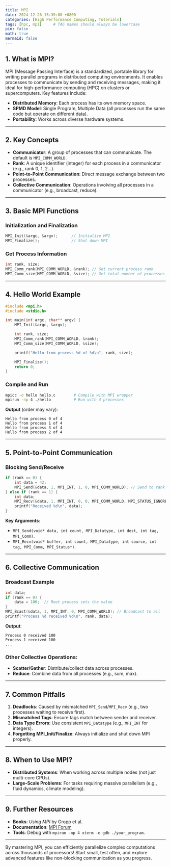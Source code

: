 ```yaml
---
title: MPI
date: 2024-12-26 15:39:00 +0800
categories: [High Performance Computing, Tutorials]
tags: [hpc, mpi]     # TAG names should always be lowercase
pin: false
math: true
mermaid: false
---
```


## **1. What is MPI?**
MPI (Message Passing Interface) is a standardized, portable library for writing parallel programs in distributed computing environments. It enables processes to communicate by sending and receiving messages, making it ideal for high-performance computing (HPC) on clusters or supercomputers. Key features include:
- **Distributed Memory**: Each process has its own memory space.
- **SPMD Model**: Single Program, Multiple Data (all processes run the same code but operate on different data).
- **Portability**: Works across diverse hardware systems.

---

## **2. Key Concepts**
- **Communicator**: A group of processes that can communicate. The default is `MPI_COMM_WORLD`.
- **Rank**: A unique identifier (integer) for each process in a communicator (e.g., rank 0, 1, 2...).
- **Point-to-Point Communication**: Direct message exchange between two processes.
- **Collective Communication**: Operations involving all processes in a communicator (e.g., broadcast, reduce).

---

## **3. Basic MPI Functions**
### Initialization and Finalization
```c
MPI_Init(&argc, &argv);      // Initialize MPI
MPI_Finalize();              // Shut down MPI
```

### Get Process Information
```c
int rank, size;
MPI_Comm_rank(MPI_COMM_WORLD, &rank); // Get current process rank
MPI_Comm_size(MPI_COMM_WORLD, &size); // Get total number of processes
```

---

## **4. Hello World Example**
```c
#include <mpi.h>
#include <stdio.h>

int main(int argc, char** argv) {
    MPI_Init(&argc, &argv);

    int rank, size;
    MPI_Comm_rank(MPI_COMM_WORLD, &rank);
    MPI_Comm_size(MPI_COMM_WORLD, &size);

    printf("Hello from process %d of %d\n", rank, size);

    MPI_Finalize();
    return 0;
}
```

### Compile and Run
```bash
mpicc -o hello hello.c        # Compile with MPI wrapper
mpirun -np 4 ./hello          # Run with 4 processes
```

**Output** (order may vary):
```
Hello from process 0 of 4
Hello from process 1 of 4
Hello from process 3 of 4
Hello from process 2 of 4
```

---

## **5. Point-to-Point Communication**
### Blocking Send/Receive
```c
if (rank == 0) {
    int data = 42;
    MPI_Send(&data, 1, MPI_INT, 1, 0, MPI_COMM_WORLD); // Send to rank 1
} else if (rank == 1) {
    int data;
    MPI_Recv(&data, 1, MPI_INT, 0, 0, MPI_COMM_WORLD, MPI_STATUS_IGNORE); // Receive from rank 0
    printf("Received %d\n", data);
}
```

**Key Arguments**:
- `MPI_Send(void* data, int count, MPI_Datatype, int dest, int tag, MPI_Comm)`.
- `MPI_Recv(void* buffer, int count, MPI_Datatype, int source, int tag, MPI_Comm, MPI_Status*)`.

---

## **6. Collective Communication**
### Broadcast Example
```c
int data;
if (rank == 0) {
    data = 100;  // Root process sets the value
}
MPI_Bcast(&data, 1, MPI_INT, 0, MPI_COMM_WORLD); // Broadcast to all
printf("Process %d received %d\n", rank, data);
```

**Output**:
```
Process 0 received 100
Process 1 received 100
...
```

### Other Collective Operations:
- **Scatter/Gather**: Distribute/collect data across processes.
- **Reduce**: Combine data from all processes (e.g., sum, max).

---

## **7. Common Pitfalls**
1. **Deadlocks**: Caused by mismatched `MPI_Send`/`MPI_Recv` (e.g., two processes waiting to receive first).
2. **Mismatched Tags**: Ensure tags match between sender and receiver.
3. **Data Type Errors**: Use consistent `MPI_Datatype` (e.g., `MPI_INT` for integers).
4. **Forgetting MPI_Init/Finalize**: Always initialize and shut down MPI properly.

---

## **8. When to Use MPI?**
- **Distributed Systems**: When working across multiple nodes (not just multi-core CPUs).
- **Large-Scale Problems**: For tasks requiring massive parallelism (e.g., fluid dynamics, climate modeling).

---

## **9. Further Resources**
- **Books**: *Using MPI* by Gropp et al.
- **Documentation**: [MPI Forum](https://www.mpi-forum.org/)
- **Tools**: Debug with `mpirun -np 4 xterm -e gdb ./your_program`.

---

By mastering MPI, you can efficiently parallelize complex computations across thousands of processors! Start small, test often, and explore advanced features like non-blocking communication as you progress.